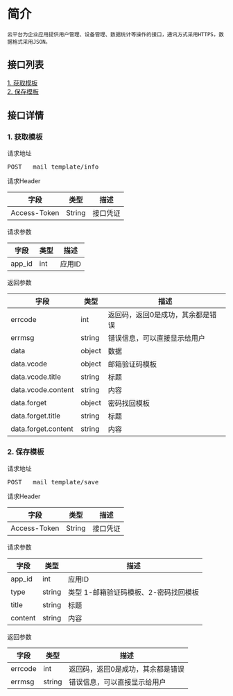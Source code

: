# 简介
	云平台为企业应用提供用户管理、设备管理、数据统计等操作的接口，通讯方式采用HTTPS，数据格式采用JSON。
## 接口列表
[1. 获取模板](#api_1)
</br>[2. 保存模板](#api_2)
</br>
## 接口详情
### <a name='api_1'>1. 获取模板</a>
请求地址

<pre>POST	mail_template/info</pre>

请求Header

|字段|类型|描述|
|--|--|--|
|Access-Token|String|接口凭证|

请求参数

|字段|类型|描述|
|--|--|--|
|app_id|int|应用ID|

返回参数

|字段|类型|描述|
|--|--|--|
|errcode|int|返回码，返回0是成功，其余都是错误|
|errmsg|string|错误信息，可以直接显示给用户|
|data|object|数据|
|data.vcode|object|邮箱验证码模板|
|data.vcode.title|string|标题|
|data.vcode.content|string|内容|
|data.forget|object|密码找回模板|
|data.forget.title|string|标题|
|data.forget.content|string|内容|

### <a name='api_2'>2. 保存模板</a>
请求地址

<pre>POST	mail_template/save</pre>

请求Header

|字段|类型|描述|
|--|--|--|
|Access-Token|String|接口凭证|

请求参数

|字段|类型|描述|
|--|--|--|
|app_id|int|应用ID|
|type|string|类型 1-邮箱验证码模板、2-密码找回模板|
|title|string|标题|
|content|string|内容|

返回参数

|字段|类型|描述|
|--|--|--|
|errcode|int|返回码，返回0是成功，其余都是错误|
|errmsg|string|错误信息，可以直接显示给用户|


